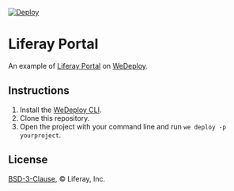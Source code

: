 [![Deploy](https://cdn.wedeploy.com/images/deploy.svg)](https://console.wedeploy.com/deploy?repo=https://github.com/wedeploy-examples/liferay-portal-example)

# Liferay Portal

An example of [Liferay Portal](https://hub.docker.com/r/mdelapenya/liferay-portal/) on [WeDeploy](https://wedeploy.com/).

## Instructions

1. Install the [WeDeploy CLI](https://wedeploy.com/docs/intro/using-the-command-line/).
2. Clone this repository.
3. Open the project with your command line and run `we deploy -p yourproject`.

## License

[BSD-3-Clause](./LICENSE.md), © Liferay, Inc.

